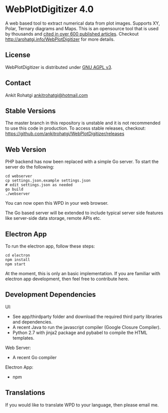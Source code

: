 WebPlotDigitizer 4.0
====================

A web based tool to extract numerical data from plot images. Supports XY, Polar, Ternary diagrams and Maps. This is an opensource tool that is used by thousands and [cited in over 600 published articles](https://scholar.google.com/scholar?as_vis=1&q=WebPlotDigitizer&hl=en&as_sdt=0,44). Checkout http://arohatgi.info/WebPlotDigitizer for more details.

License
-------

WebPlotDigitizer is distributed under [GNU AGPL v3](https://www.gnu.org/licenses/agpl-3.0.en.html).

Contact
-------

Ankit Rohatgi <ankitrohatgi@hotmail.com>

Stable Versions
---------------

The master branch in this repository is unstable and it is not recommended to use this code in production. To access stable releases, checkout: https://github.com/ankitrohatgi/WebPlotDigitizer/releases

Web Version
-----------

PHP backend has now been replaced with a simple Go server. To start the server do the following:

    cd webserver
    cp settings.json.example settings.json
    # edit settings.json as needed
    go build
    ./webserver

You can now open this WPD in your web browser.

The Go based server will be extended to include typical server side features like server-side data storage, remote APIs etc.

Electron App
------------

To run the electron app, follow these steps:

    cd electron
    npm install
    npm start

At the moment, this is only an basic implementation. If you are familiar with electron app development, then feel free to contribute here.

Development Dependencies
------------------------

UI:
- See app/thirdparty folder and download the required third party libraries and dependencies.
- A recent Java to run the javascript compiler (Google Closure Compiler).
- Python 2.7 with jinja2 package and pybabel to compile the HTML templates.

Web Server:
- A recent Go compiler

Electron App:
- npm

Translations
------------

If you would like to translate WPD to your language, then please email me.

